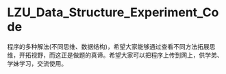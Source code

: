 # LZU_Data_Structure_Experiment_Code
程序的多种解法(不同思维、数据结构)，希望大家能够通过查看不同方法拓展思维，开拓视野，而这正是做题的真谛。希望大家可以把程序上传到网上，供学弟、学妹学习，交流使用。
